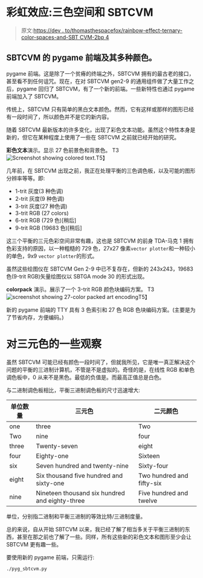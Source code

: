 # 彩虹效应:三色空间和 SBTCVM

> 原文:[https://dev . to/thomasthespacefox/rainbow-effect-ternary-color-spaces-and-SBT CVM-2bp 4](https://dev.to/thomasthespacefox/rainbow-effect-ternary-color-spaces-and-sbtcvm-2bp4)

## [](#sbtcvms-pygame-frontend-and-its-many-colors)SBTCVM 的 pygame 前端及其多种颜色。

pygame 前端。这是除了一个贫瘠的终端之外，SBTCVM 拥有的最古老的接口，甚至看不到任何诅咒。现在，在对 SBTCVM gen2-9 的通用组件做了大量工作之后，pygame 回归了 SBTCVM，有了一个新的前端。一些新特性也通过 pygame 前端加入了 SBTCVM。

传统上，SBTCVM 只有简单的黑白文本颜色。然而，它有这样或那样的图形已经有一段时间了，所以颜色并不是它的新内容。

随着 SBTCVM 最新版本的许多变化，出现了彩色文本功能。虽然这个特性本身是新的，但它在某种程度上使用了一些在 SBTCVM 之前就已经开始的研究。

**彩色文本**演示。显示 27 色前景色和背景色。
T3![Screenshot showing colored text.](../Images/447b263095729c6c8a313f4a2b5d4d1f.png)T5】

几年前，在 SBTCVM 出现之前，我正在处理平衡的三色调色板，以及可能的图形分辨率等等。即:

*   1-trit 灰度(3 种色调)
*   2-trit 灰度(9 种色调)
*   3-trit 灰度(27 种色调)
*   3-trit RGB (27 colors)
*   6-trit RGB (729 色)[稍后]
*   9-trit RGB (19683 色)[稍后]

这三个平衡的三元色彩空间非常有趣，这也是 SBTCVM 的前身 TDA-马克 1 拥有色彩支持的原因，以一种粗糙的 729 色，27x27 像素`vector plotter`和一种较小的单色，9x9 `vector plotter`的形式。

虽然这些绘图仪在 SBTCVM Gen 2-9 中已不复存在，但新的 243x243，19683 色(9-trit RGB)矢量绘图仪以 SBTGA mode 30 的形式出现。

**colorpack** 演示。展示了一个 3-trit RGB 颜色块编码方案。
T3![screenshot showing 27-color packed art encoding](../Images/1a6ce612bd4f8e59662700d7ccfab1d7.png)T5】

新的 pygame 前端的 TTY 具有 3 色索引和 27 色 RGB 色块编码方案。(主要是为了节省内存，方便编码。)

# [](#some-observations-on-ternary-colors)对三元色的一些观察

虽然 SBTCVM 可能已经有颜色一段时间了，但就我所见，它是唯一真正解决这个问题的平衡的三进制计算机，不管是不是虚拟的。奇怪的是，在线性 RGB 和单色调色板中，0 从来不是黑色。最低的负值是。而最高正值总是白色。

与二进制调色板相比，平衡三进制调色板的尺寸迅速增大:

| 单位数量 | 三元色 | 二元颜色 |
| --- | --- | --- |
| one | three | Two |
| Two | nine | four |
| three | Twenty-seven | eight |
| four | Eighty-one | Sixteen |
| six | Seven hundred and twenty-nine | Sixty-four |
| eight | Six thousand five hundred and sixty-one | Two hundred and fifty-six |
| nine | Nineteen thousand six hundred and eighty-three | Five hundred and twelve |

单位，分别指二进制和平衡三进制的等效比特/三进制度量。

总的来说，自从开始 SBTCVM 以来，我已经了解了相当多关于平衡三进制的东西，甚至在那之前也了解了一些。同样，所有这些新的彩色文本和图形至少会让 SBTCVM 更有趣一些。

要使用新的 pygame 前端，只需运行:

`./pyg_sbtcvm.py`